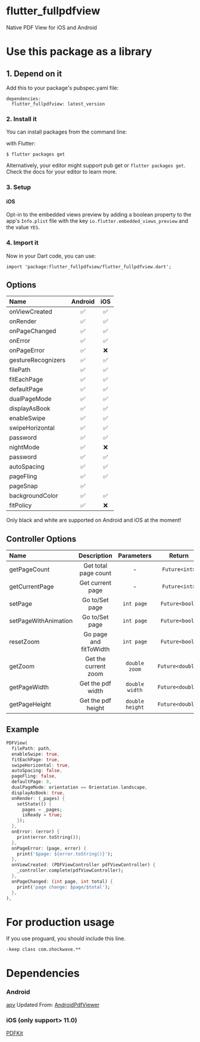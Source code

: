 # flutter_fullpdfview

Native PDF View for iOS and Android

# Use this package as a library

## 1. Depend on it

Add this to your package's pubspec.yaml file:

```
dependencies:
  flutter_fullpdfview: latest_version
```

### 2. Install it

You can install packages from the command line:

with Flutter:

```
$ flutter packages get
```

Alternatively, your editor might support pub get or `flutter packages get`. Check the docs for your editor to learn more.

### 3. Setup

#### iOS

Opt-in to the embedded views preview by adding a boolean property to the app's `Info.plist` file
with the key `io.flutter.embedded_views_preview` and the value `YES`.

### 4. Import it

Now in your Dart code, you can use:

```
import 'package:flutter_fullpdfview/flutter_fullpdfview.dart';
```

## Options

| Name               | Android | iOS |
| :----------------- | :-----: | :-: |
| onViewCreated      |   ✅    | ✅  |
| onRender           |   ✅    | ✅  |
| onPageChanged      |   ✅    | ✅  |
| onError            |   ✅    | ✅  |
| onPageError        |   ✅    | ❌  |
| gestureRecognizers |   ✅    | ✅
| filePath           |   ✅    | ✅
| fitEachPage        |   ✅    | ✅
| defaultPage        |   ✅    | ✅
| dualPageMode       |   ✅    |  ✅ |
| displayAsBook      |   ✅    |  ✅ |
| enableSwipe        |   ✅    | ✅  |
| swipeHorizontal    |   ✅    | ✅  |
| password           |   ✅    |  ✅  |
| nightMode          |   ✅    |  ❌  |
| password           |   ✅    | ✅ |
| autoSpacing        |   ✅    | ✅ |
| pageFling          |   ✅    |  ✅ |
| pageSnap           |   ✅    || ❌
| backgroundColor   |   ✅    |  ✅|
| fitPolicy   |   ✅    |    ❌|

Only black and white are supported on Android and iOS at the moment!

## Controller Options

| Name                 |     Description              | Parameters     |     Return     |
| :------------------- | :------------------:         | :--------:     | :------------: |
| getPageCount         | Get total page count         |     -          | `Future<int>`  |
| getCurrentPage       |   Get current page           |     -          | `Future<int>`  |
| setPage              |    Go to/Set page            | `int page`     | `Future<bool>` |
| setPageWithAnimation |    Go to/Set page            | `int page`     | `Future<bool>` |
| resetZoom            |    Go page and fitToWidth    | `int page`     | `Future<bool>` |
| getZoom              |    Get the current zoom      | `double zoom`  | `Future<double>` |
| getPageWidth         |    Get the pdf width         | `double width` |  `Future<double>` |
| getPageHeight        |    Get the pdf height        | `double height`| `Future<double>` |

## Example

```dart
PDFView(
  filePath: path,
  enableSwipe: true,
  fitEachPage: true,
  swipeHorizontal: true,
  autoSpacing: false,
  pageFling: false,
  defaultPage: 8,
  dualPageMode: orientation == Orientation.landscape,
  displayAsBook: true,
  onRender: (_pages) {
    setState(() {
      pages = _pages;
      isReady = true;
    });
  },
  onError: (error) {
    print(error.toString());
  },
  onPageError: (page, error) {
    print('$page: ${error.toString()}');
  },
  onViewCreated: (PDFViewController pdfViewController) {
    _controller.complete(pdfViewController);
  },
  onPageChanged: (int page, int total) {
    print('page change: $page/$total');
  },
),
```

# For production usage

If you use proguard, you should include this line.

```
-keep class com.shockwave.**
```

# Dependencies

### Android

[apv](https://github.com/arnaudelub/apv)
Updated From:
[AndroidPdfViewer](https://github.com/barteksc/AndroidPdfViewer)

### iOS (only support> 11.0)

[PDFKit](https://developer.apple.com/documentation/pdfkit)
